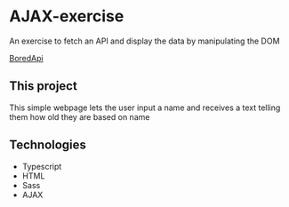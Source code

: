 # AJAX-exercise
An exercise to fetch an API and display the data by manipulating the DOM

[BoredApi](http://www.boredapi.com/)

## This project
This simple webpage lets the user input a name and receives a text telling them how old they are based on name

## Technologies
- Typescript  
- HTML  
- Sass
- AJAX